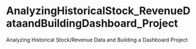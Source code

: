 # AnalyzingHistoricalStock_RevenueDataandBuildingDashboard_Project
Analyzing Historical Stock/Revenue Data and Building a Dashboard Project
